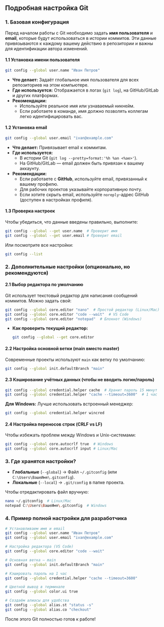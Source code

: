 ## **Подробная настройка Git**  

### **1. Базовая конфигурация**  

Перед началом работы с Git необходимо задать **имя пользователя** и **email**, которые будут использоваться в истории коммитов. Эти данные привязываются к каждому вашему действию в репозитории и важны для идентификации автора изменений.  

#### **1.1 Установка имени пользователя**  

```bash
git config --global user.name "Иван Петров"
```  

- **Что делает:** Задаёт глобальное имя пользователя для всех репозиториев на этом компьютере.  
- **Где используется:** Отображается в логах (`git log`), на GitHub/GitLab и других платформах.  
- **Рекомендации:**  
  - Используйте реальное имя или узнаваемый никнейм.  
  - Если работаете в команде, имя должно позволять коллегам легко идентифицировать вас.  

#### **1.2 Установка email**  

```bash
git config --global user.email "ivan@example.com"
```  

- **Что делает:** Привязывает email к коммитам.  
- **Где используется:**  
  - В истории Git (`git log --pretty=format:'%h %an <%ae>'`).  
  - На GitHub/GitLab — email должен быть привязан к вашему аккаунту.  
- **Рекомендации:**  
  - Если работаете с **GitHub**, используйте email, привязанный к вашему профилю.  
  - Для рабочих проектов указывайте корпоративную почту.  
  - Если хотите скрыть email, используйте `noreply`-адрес GitHub (доступен в настройках профиля).  

#### **1.3 Проверка настроек**  

Чтобы убедиться, что данные введены правильно, выполните:  

```bash
git config --global --get user.name  # Проверит имя
git config --global --get user.email # Проверит email
```  

Или посмотрите все настройки:  

```bash
git config --list
```  

### **2. Дополнительные настройки (опционально, но рекомендуются)**  

#### **2.1 Выбор редактора по умолчанию**  

Git использует текстовый редактор для написания сообщений коммитов. Можно задать свой:  

```bash
git config --global core.editor "nano"  # Простой редактор (Linux/Mac)
git config --global core.editor "code --wait"  # VS Code
git config --global core.editor "notepad"  # Блокнот (Windows)
```  

- **Как проверить текущий редактор:**  
  ```bash
  git config --global --get core.editor
  ```  

#### **2.2 Настройка основной ветки (main вместо master)**  

Современные проекты используют `main` как ветку по умолчанию:  

```bash
git config --global init.defaultBranch "main"
```  

#### **2.3 Кэширование учётных данных (чтобы не вводить логин/пароль)**  

```bash
git config --global credential.helper cache  # Хранит пароль 15 минут
git config --global credential.helper "cache --timeout=3600"  # 1 час
```  
**Для Windows:** Лучше использовать встроенный менеджер:  
```bash
git config --global credential.helper wincred
```  

#### **2.4 Настройка переносов строк (CRLF vs LF)**  

Чтобы избежать проблем между Windows и Unix-системами:  

```bash
git config --global core.autocrlf true  # Windows
git config --global core.autocrlf input # Linux/Mac
```  

### **3. Где хранятся настройки?**  

- **Глобальные** (`--global`) → Файл `~/.gitconfig` (или `C:\Users\ВашеИмя\.gitconfig`).  
- **Локальные** (`--local`) → `.git/config` в папке проекта.  

Чтобы отредактировать файл вручную:  

```bash
nano ~/.gitconfig  # Linux/Mac
notepad C:\Users\ВашеИмя\.gitconfig  # Windows
```  

### **4. Пример полной настройки для разработчика**  

```bash
# Устанавливаем имя и email
git config --global user.name "Иван Петров"
git config --global user.email "ivan@example.com"

# Настройка редактора (VS Code)
git config --global core.editor "code --wait"

# Основная ветка — main
git config --global init.defaultBranch "main"

# Кэшировать пароль на 1 час
git config --global credential.helper "cache --timeout=3600"

# Цветной вывод в терминале
git config --global color.ui true

# Создаём алиасы для удобства
git config --global alias.st "status -s"
git config --global alias.co "checkout"
```  

После этого Git полностью готов к работе!
